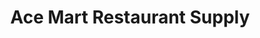 ---
title: "Ace Mart Restaurant Supply"
url: /dallas/ace-mart-restaurant-supply/
shop: Allgemein
---